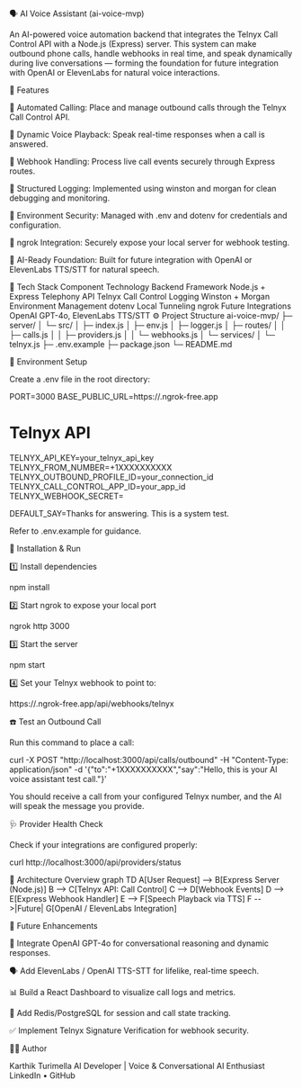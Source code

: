 🗣️ AI Voice Assistant (ai-voice-mvp)

An AI-powered voice automation backend that integrates the Telnyx Call Control API with a Node.js (Express) server.
This system can make outbound phone calls, handle webhooks in real time, and speak dynamically during live conversations — forming the foundation for future integration with OpenAI or ElevenLabs for natural voice interactions.

🚀 Features

🔹 Automated Calling: Place and manage outbound calls through the Telnyx Call Control API.

🔹 Dynamic Voice Playback: Speak real-time responses when a call is answered.

🔹 Webhook Handling: Process live call events securely through Express routes.

🔹 Structured Logging: Implemented using winston and morgan for clean debugging and monitoring.

🔹 Environment Security: Managed with .env and dotenv for credentials and configuration.

🔹 ngrok Integration: Securely expose your local server for webhook testing.

🔹 AI-Ready Foundation: Built for future integration with OpenAI or ElevenLabs TTS/STT for natural speech.

🧠 Tech Stack
Component	Technology
Backend Framework	Node.js + Express
Telephony API	Telnyx Call Control
Logging	Winston + Morgan
Environment Management	dotenv
Local Tunneling	ngrok
Future Integrations	OpenAI GPT-4o, ElevenLabs TTS/STT
⚙️ Project Structure
ai-voice-mvp/
├─ server/
│  └─ src/
│     ├─ index.js
│     ├─ env.js
│     ├─ logger.js
│     ├─ routes/
│     │  ├─ calls.js
│     │  ├─ providers.js
│     │  └─ webhooks.js
│     └─ services/
│        └─ telnyx.js
├─ .env.example
├─ package.json
└─ README.md

🔧 Environment Setup

Create a .env file in the root directory:

PORT=3000
BASE_PUBLIC_URL=https://<your-ngrok-url>.ngrok-free.app

# Telnyx API
TELNYX_API_KEY=your_telnyx_api_key
TELNYX_FROM_NUMBER=+1XXXXXXXXXX
TELNYX_OUTBOUND_PROFILE_ID=your_connection_id
TELNYX_CALL_CONTROL_APP_ID=your_app_id
TELNYX_WEBHOOK_SECRET=

DEFAULT_SAY=Thanks for answering. This is a system test.


Refer to .env.example for guidance.

🧩 Installation & Run

1️⃣ Install dependencies

npm install


2️⃣ Start ngrok to expose your local port

ngrok http 3000


3️⃣ Start the server

npm start


4️⃣ Set your Telnyx webhook to point to:

https://<your-ngrok-subdomain>.ngrok-free.app/api/webhooks/telnyx

☎️ Test an Outbound Call

Run this command to place a call:

curl -X POST "http://localhost:3000/api/calls/outbound"   -H "Content-Type: application/json"   -d '{"to":"+1XXXXXXXXXX","say":"Hello, this is your AI voice assistant test call."}'


You should receive a call from your configured Telnyx number, and the AI will speak the message you provide.

🩺 Provider Health Check

Check if your integrations are configured properly:

curl http://localhost:3000/api/providers/status

🧭 Architecture Overview
graph TD
    A[User Request] --> B[Express Server (Node.js)]
    B --> C[Telnyx API: Call Control]
    C --> D[Webhook Events]
    D --> E[Express Webhook Handler]
    E --> F[Speech Playback via TTS]
    F -->|Future| G[OpenAI / ElevenLabs Integration]

🧠 Future Enhancements

🤖 Integrate OpenAI GPT-4o for conversational reasoning and dynamic responses.

🗣️ Add ElevenLabs / OpenAI TTS-STT for lifelike, real-time speech.

📊 Build a React Dashboard to visualize call logs and metrics.

💾 Add Redis/PostgreSQL for session and call state tracking.

✅ Implement Telnyx Signature Verification for webhook security.

👨‍💻 Author

Karthik Turimella
AI Developer | Voice & Conversational AI Enthusiast
LinkedIn
 • GitHub

